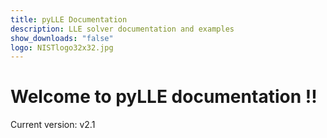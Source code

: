 ```yaml
---
title: pyLLE Documentation
description: LLE solver documentation and examples
show_downloads: "false"
logo: NISTlogo32x32.jpg
---
```



# Welcome to pyLLE documentation !!


Current version: v2.1



